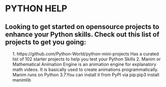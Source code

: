 # PYTHON HELP<br>
## Looking to get started on opensource projects to enhance your Python skills. Check out this list of projects to get you going:<br>
<ol> 1. https://github.com/Python-World/python-mini-projects Has a curated list of 102 starter projects to help you test your Python Skills 
2. Manim or Mathematical Animation Engine is an animation engine for explanatory math videos. It is basically used to create animations programmatically. Manim runs on Python 3.7.You can install it from PyPI via pip:pip3 install manimlib</ol>
